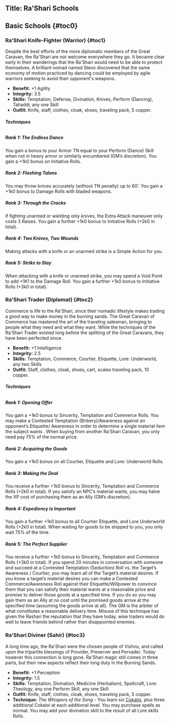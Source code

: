 Title: Ra'Shari Schools
---
## <span>Basic Schools</span> {#toc0}

### <span>Ra'Shari Knife-Fighter (Warrior)</span> {#toc1}

Despite the best efforts of the more diplomatic members of the Great Caravan, the Ra'Shari are not welcome everywhere they go. It became clear early in their wanderings that the Ra'Shari would need to be able to protect themselves. A brilliant nomad named Stevo discovered that the same economy of motion practiced by dancing could be employed by agile warriors seeking to avoid their opponent's weapons.

- <strong>Benefit:</strong> +1 Agility
- <strong>Integrity:</strong> 3.5
- <strong>Skills:</strong> Temptation, Defense, Divination, Knives, Perform (Dancing), Tahaddi, any one Skill
- <strong>Outfit:</strong> Knife, staff, clothes, cloak, shoes, traveling pack, 5 copper.

###### <strong>Techniques</strong>
##### Rank 1: The Endless Dance

You gain a bonus to your Armor TN equal to your Perform (Dance) Skill when not in heavy armor or similarly encumbered (GM’s discretion). You gain a +1k0 bonus on Initiative Rolls.
##### Rank 2: Flashing Talons

You may throw knives accurately (without TN penalty) up to 60’. You gain a +1k0 bonus to Damage Rolls with bladed weapons.
##### Rank 3: Through the Cracks

If fighting unarmed or wielding only knives, the Extra Attack maneuver only costs 3 Raises. You gain a further +1k0 bonus to Initiative Rolls (+2k0 in total).
##### Rank 4: Two Knives, Two Wounds

Making attacks with a knife or an unarmed strike is a Simple Action for you.
##### Rank 5: Strike to Slay

When attacking with a knife or unarmed strike, you may spend a Void Point to add +1K1 to the Damage Roll. You gain a further +1k0 bonus to Initiative Rolls (+3k0 in total).
### <span>Ra'Shari Trader (Diplomat)</span> {#toc2}

Commerce is life to the Ra'Shari, since their nomadic lifestyle makes trading a good way to make money in the burning sands. The Great Caravan of Commerce has mastered the art of the traveling salesman, bringing to people what they need and what they want. While the techniques of the Ra'Shari Trader existed long before the splitting of the Great Caravans, they have been perfected since.

- <strong>Benefit:</strong> +1 Intelligence
- <strong>Integrity:</strong> 2.5
- <strong>Skills:</strong> Temptation, Commerce, Courtier, Etiquette, Lore: Underworld, any two Skills
- <strong>Outfit:</strong> Staff, clothes, cloak, shoes, cart, scales traveling pack, 10 copper.

###### <strong>Techniques</strong>
##### Rank 1: Opening Offer

You gain a +1k0 bonus to Sincerity, Temptation and Commerce Rolls. You may make a Contested Temptation (Bribery)/Awareness against an opponent’s Etiquette/ Awareness in order to determine a single material item the subject wants . When buying from another Ra’Shari Caravan, you only need pay 75% of the normal price.
##### Rank 2: Acquiring the Goods

You gain a +1k0 bonus on all Courtier, Etiquette and Lore: Underworld Rolls.
##### Rank 3: Making the Deal

You receive a further +1k0 bonus to Sincerity, Temptation and Commerce Rolls (+2k0 in total). If you satisfy an NPC’s material wants, you may halve the XP cost of purchasing them as an Ally (GM’s discretion).
##### Rank 4: Expediency is Important

You gain a further +1k0 bonus to all Courtier Etiquette, and Lore Underworld Rolls (+2k0 in total). When waiting for goods to be shipped to you, you only wait 75% of the time.
##### Rank 5: The Perfect Supplier

You receive a further +1k0 bonus to Sincerity, Temptation and Commerce Rolls (+3k0 in total). If you spend 20 minutes in conversation with someone and succeed at a Contested Temptation (Seduction) Roll vs. the Target’s Awareness / Courtier, you may learn all of the Target’s material desires. If you know a target’s material desires you can make a Contested Commerce/Awareness Roll against their Etiquette/Willpower to convince them that you can satisfy their material wants at a reasonable price and promise to deliver those goods at a specified time. If you do so you may gain them as an Ally at no cost until the promised goods arrive at the specified time (assuming the goods arrive at all). The GM is the arbiter of what constitutes a reasonable delivery time. Misuse of this technique has given the Rashari the reputation that they have today, wise traders would do well to leave friends behind rather than disappointed enemies.
### <span>Ra'Shari Diviner (Sahir)</span> {#toc3}

A long time ago, the Ra'Shari were the chosen people of Vishnu, and called upon the tripartite blessings of Provider, Preserver and Pervader. Today however this connection is long gone. Ra'Shari magic still comes in three parts, but their new aspects reflect their long duty in the Burning Sands.

- <strong>Benefit:</strong> +1 Perception
- <strong>Integrity:</strong> 1.5
- <strong>Skills:</strong> Temptation, Divination, Medicine (Herbalism), Spellcraft, Lore: Theology, any one Perform Skill, any one Skill
- <strong>Outfit:</strong> Knife, staff, clothes, cloak, shoes, traveling pack, 5 copper.
- <strong>Technique:</strong> <em>The Whispers of the Song</em> - You learn six <a href="/cokaloi">Cokaloi</a>, plus three additional Cokaloi at each additional level. You may purchase spells as normal. You may add your divination skill to the result of all Lore skills Rolls.

